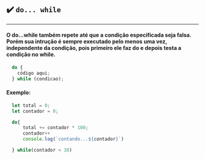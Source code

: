 ## ✔️ `do... while`
___
#### O do...while também repete até que a condição especificada seja falsa. Porém sua intrução é sempre executado pelo menos uma vez, independente da condição, pois primeiro ele faz do e depois testa a condição no while.
```javascript
  do {
    código aqui;
  } while (condicao);
  ```

#### Exemplo:
```javascript
  let total = 0; 
  let contador = 0;

  do{
      total += contador * 100;
      contador++
      console.log(`contando...${contador}`)

  } while(contador < 10)
   ```